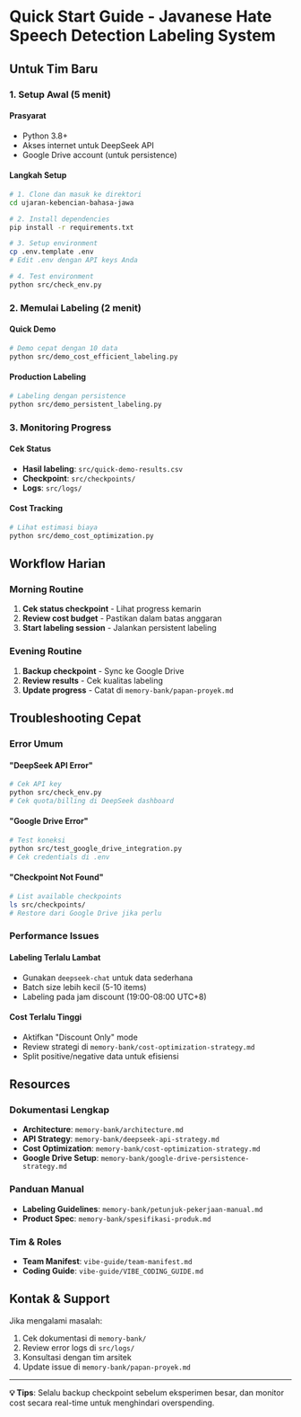 # Quick Start Guide - Javanese Hate Speech Detection Labeling System

## Untuk Tim Baru

### 1. Setup Awal (5 menit)

#### Prasyarat
- Python 3.8+
- Akses internet untuk DeepSeek API
- Google Drive account (untuk persistence)

#### Langkah Setup
```bash
# 1. Clone dan masuk ke direktori
cd ujaran-kebencian-bahasa-jawa

# 2. Install dependencies
pip install -r requirements.txt

# 3. Setup environment
cp .env.template .env
# Edit .env dengan API keys Anda

# 4. Test environment
python src/check_env.py
```

### 2. Memulai Labeling (2 menit)

#### Quick Demo
```bash
# Demo cepat dengan 10 data
python src/demo_cost_efficient_labeling.py
```

#### Production Labeling
```bash
# Labeling dengan persistence
python src/demo_persistent_labeling.py
```

### 3. Monitoring Progress

#### Cek Status
- **Hasil labeling**: `src/quick-demo-results.csv`
- **Checkpoint**: `src/checkpoints/`
- **Logs**: `src/logs/`

#### Cost Tracking
```bash
# Lihat estimasi biaya
python src/demo_cost_optimization.py
```

## Workflow Harian

### Morning Routine
1. **Cek status checkpoint** - Lihat progress kemarin
2. **Review cost budget** - Pastikan dalam batas anggaran
3. **Start labeling session** - Jalankan persistent labeling

### Evening Routine
1. **Backup checkpoint** - Sync ke Google Drive
2. **Review results** - Cek kualitas labeling
3. **Update progress** - Catat di `memory-bank/papan-proyek.md`

## Troubleshooting Cepat

### Error Umum

#### "DeepSeek API Error"
```bash
# Cek API key
python src/check_env.py
# Cek quota/billing di DeepSeek dashboard
```

#### "Google Drive Error"
```bash
# Test koneksi
python src/test_google_drive_integration.py
# Cek credentials di .env
```

#### "Checkpoint Not Found"
```bash
# List available checkpoints
ls src/checkpoints/
# Restore dari Google Drive jika perlu
```

### Performance Issues

#### Labeling Terlalu Lambat
- Gunakan `deepseek-chat` untuk data sederhana
- Batch size lebih kecil (5-10 items)
- Labeling pada jam discount (19:00-08:00 UTC+8)

#### Cost Terlalu Tinggi
- Aktifkan "Discount Only" mode
- Review strategi di `memory-bank/cost-optimization-strategy.md`
- Split positive/negative data untuk efisiensi

## Resources

### Dokumentasi Lengkap
- **Architecture**: `memory-bank/architecture.md`
- **API Strategy**: `memory-bank/deepseek-api-strategy.md`
- **Cost Optimization**: `memory-bank/cost-optimization-strategy.md`
- **Google Drive Setup**: `memory-bank/google-drive-persistence-strategy.md`

### Panduan Manual
- **Labeling Guidelines**: `memory-bank/petunjuk-pekerjaan-manual.md`
- **Product Spec**: `memory-bank/spesifikasi-produk.md`

### Tim & Roles
- **Team Manifest**: `vibe-guide/team-manifest.md`
- **Coding Guide**: `vibe-guide/VIBE_CODING_GUIDE.md`

## Kontak & Support

Jika mengalami masalah:
1. Cek dokumentasi di `memory-bank/`
2. Review error logs di `src/logs/`
3. Konsultasi dengan tim arsitek
4. Update issue di `memory-bank/papan-proyek.md`

---

**💡 Tips**: Selalu backup checkpoint sebelum eksperimen besar, dan monitor cost secara real-time untuk menghindari overspending.